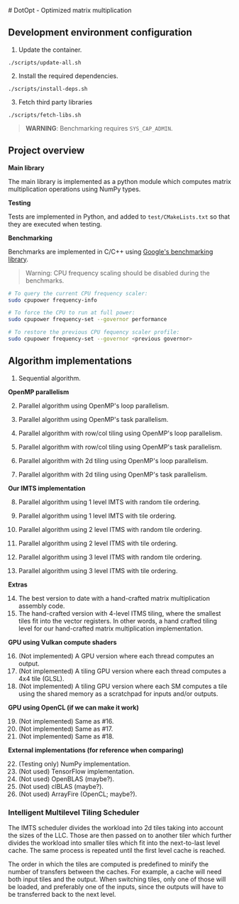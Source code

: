 # DotOpt - Optimized matrix multiplication

## Development environment configuration

  1. Update the container.
    
    ./scripts/update-all.sh

  2. Install the required dependencies.
  
    ./scripts/install-deps.sh

  3. Fetch third party libraries
  
    ./scripts/fetch-libs.sh

> **WARNING**: Benchmarking requires `SYS_CAP_ADMIN`.

## Project overview

**Main library**

The main library is implemented as a python module which computes matrix 
multiplication operations using NumPy types.

**Testing**

Tests are implemented in Python, and added to `test/CMakeLists.txt` so that they
are executed when testing.

**Benchmarking**

Benchmarks are implemented in C/C++ using
[Google's benchmarking library](https://github.com/google/benchmark).

> Warning: CPU frequency scaling should be disabled during the benchmarks.

```sh
# To query the current CPU frequency scaler:
sudo cpupower frequency-info

# To force the CPU to run at full power:
sudo cpupower frequency-set --governor performance

# To restore the previous CPU fequency scaler profile:
sudo cpupower frequency-set --governor <previous governor>
```

## Algorithm implementations

  1. Sequential algorithm.

**OpenMP parallelism**

  2. Parallel algorithm using OpenMP's loop parallelism.
  3. Parallel algorithm using OpenMP's task parallelism.

  4. Parallel algorithm with row/col tiling using OpenMP's loop parallelism.
  5. Parallel algorithm with row/col tiling using OpenMP's task parallelism.

  6. Parallel algorithm with 2d tiling using OpenMP's loop parallelism.
  7. Parallel algorithm with 2d tiling using OpenMP's task parallelism.

**Our IMTS implementation**

  8. Parallel algorithm using 1 level IMTS with random tile ordering.
  9. Parallel algorithm using 1 level IMTS with tile ordering.

  10. Parallel algorithm using 2 level ITMS with random tile ordering.
  11. Parallel algorithm using 2 level ITMS with tile ordering.

  12. Parallel algorithm using 3 level ITMS with random tile ordering.
  13. Parallel algorithm using 3 level ITMS with tile ordering.

**Extras**

  14. The best version to date with a hand-crafted matrix multiplication
    assembly code.
  15. The hand-crafted version with 4-level ITMS tiling, where the smallest
    tiles fit into the vector registers. In other words, a hand crafted tiling
    level for our hand-crafted matrix multiplication implementation.

**GPU using Vulkan compute shaders**

  16. (Not implemented) A GPU version where each thread computes an output.
  17. (Not implemented) A tiling GPU version where each thread computes a 4x4 tile (GLSL).
  18. (Not implemented) A tiling GPU version where each SM computes a tile using the shared memory
    as a scratchpad for inputs and/or outputs.

**GPU using OpenCL (if we can make it work)**

  19. (Not implemented) Same as #16.
  20. (Not implemented) Same as #17.
  21. (Not implemented) Same as #18.

**External implementations (for reference when comparing)**

  22. (Testing only) NumPy implementation.
  23. (Not used) TensorFlow implementation.
  24. (Not used) OpenBLAS (maybe?).
  25. (Not used) clBLAS (maybe?).
  25. (Not used) ArrayFire (OpenCL; maybe?).

### Intelligent Multilevel Tiling Scheduler

The IMTS scheduler divides the workload into 2d tiles taking into account the
sizes of the LLC. Those are then passed on to another tiler which further
divides the workload into smaller tiles which fit into the next-to-last level
cache. The same process is repeated until the first level cache is reached.

The order in which the tiles are computed is predefined to minify the number of
transfers between the caches. For example, a cache will need both input tiles
and the output. When switching tiles, only one of those will be loaded, and
preferably one of the inputs, since the outputs will have to be transferred back
to the next level.
